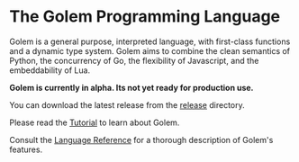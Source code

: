 # The Golem Programming Language

Golem is a general purpose, interpreted language, with first-class functions and a 
dynamic type system.  Golem aims to combine the clean semantics of Python, 
the concurrency of Go, the flexibility of Javascript, and the embeddability of Lua.

**Golem is currently in alpha.  Its not yet ready for production use.**  

You can download the latest release from the 
[release](https://github.com/mjarmy/golem-lang/releases) directory.

Please read the [Tutorial](https://github.com/mjarmy/golem-lang/wiki/Tutorial) 
to learn about Golem.

Consult the [Language Reference](https://github.com/mjarmy/golem-lang/wiki/Language-Reference) 
for a thorough description of Golem's features.

